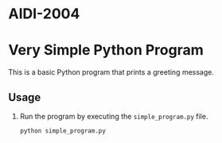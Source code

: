 # AIDI-2004
# Very Simple Python Program

This is a basic Python program that prints a greeting message.

## Usage

1. Run the program by executing the `simple_program.py` file.
   ```bash
   python simple_program.py
